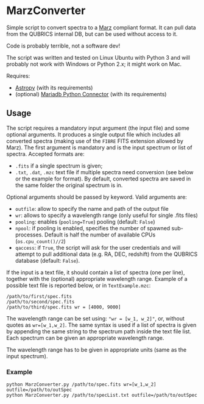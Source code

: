 # MarzConverter
Simple script to convert spectra to a [Marz](https://skymapper.anu.edu.au/static/sm_asvo/marz/index.html#/overview) compliant format. It can pull data from the QUBRICS internal DB, but can be used without access to it.

Code is probably terrible, not a software dev!

The script was written and tested on Linux Ubuntu with Python 3 and will probably not work with Windows or Python 2.x; it might work on Mac.

Requires:
* [Astropy](https://www.astropy.org/) (with its requirements)
* (optional) [Mariadb Python Connector](https://mariadb.com/resources/blog/how-to-connect-python-programs-to-mariadb/) (with its requirements)

## Usage
The script requires a mandatory input argument (the input file) and some optional arguments. It produces a single output file which includes all converted spectra (making use of the `FIBRE` FITS extension allowed by Marz).
The first argument is mandatory and is the input spectrum or list of spectra. Accepted formats are:
* `.fits` if a single spectrum is given;
* `.txt`, `.dat`, `.mzc` text file if multiple spectra need conversion (see below or the example for format).
By default, converted spectra are saved in the same folder the original spectrum is in.

Optional arguments should be passed by keyword. Valid arguments are:
* `outfile`: allow to specify the name and path of the output file
* `wr`: allows to specify a wavelength range (only useful for single .fits files)
* `pooling`: enables (`pooling=True`) pooling (default: `False`)
* `npool`: if pooling is enabled, specifies the number of spawned sub-processes. Default is half the number of available CPUs (`os.cpu_count()//2`)
* `qaccess`: if `True`, the script will ask for the user credentials and will attempt to pull additional data (e.g. RA, DEC, redshift) from the QUBRICS database (default: `False`).

If the input is a text file, it should contain a list of spectra (one per line), together with the (optional) appropriate wavelength range. Example of a possible text file is reported below, or in `TextExample.mzc`:

```
/path/to/first/spec.fits
/path/to/second/spec.fits
/path/to/third/spec.fits wr = [4000, 9000]
```

The wavelength range can be set using: `"wr = [w_1, w_2]"`, or, without quotes as `wr=[w_1,w_2]`. The same syntax is used if a list of spectra is given by appending the same string to the spectrum path inside the text file list. Each spectrum can be given an appropriate wavelength range.

The wavelength range has to be given in appropriate units (same as the input spectrum).

### Example
`python MarzConverter.py /path/to/spec.fits wr=[w_1,w_2] outfile=/path/to/outSpec`  
`python MarzConverter.py /path/to/specList.txt outfile=/path/to/outSpec`

